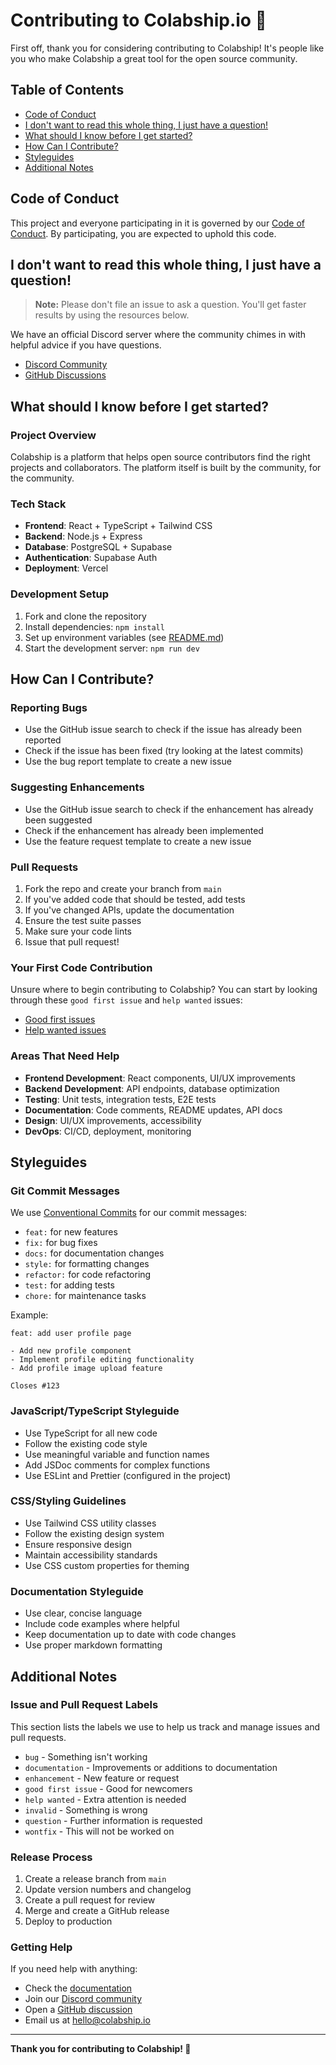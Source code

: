 # Contributing to Colabship.io 🤝

First off, thank you for considering contributing to Colabship! It's people like you who make Colabship a great tool for the open source community.

## Table of Contents

- [Code of Conduct](#code-of-conduct)
- [I don't want to read this whole thing, I just have a question!](#i-dont-want-to-read-this-whole-thing-i-just-have-a-question)
- [What should I know before I get started?](#what-should-i-know-before-i-get-started)
- [How Can I Contribute?](#how-can-i-contribute)
- [Styleguides](#styleguides)
- [Additional Notes](#additional-notes)

## Code of Conduct

This project and everyone participating in it is governed by our [Code of Conduct](CODE_OF_CONDUCT.md). By participating, you are expected to uphold this code.

## I don't want to read this whole thing, I just have a question!

> **Note:** Please don't file an issue to ask a question. You'll get faster results by using the resources below.

We have an official Discord server where the community chimes in with helpful advice if you have questions.

- [Discord Community](https://discord.gg/colabship)
- [GitHub Discussions](https://github.com/your-username/colabship.io/discussions)

## What should I know before I get started?

### Project Overview

Colabship is a platform that helps open source contributors find the right projects and collaborators. The platform itself is built by the community, for the community.

### Tech Stack

- **Frontend**: React + TypeScript + Tailwind CSS
- **Backend**: Node.js + Express
- **Database**: PostgreSQL + Supabase
- **Authentication**: Supabase Auth
- **Deployment**: Vercel

### Development Setup

1. Fork and clone the repository
2. Install dependencies: `npm install`
3. Set up environment variables (see [README.md](README.md#environment-setup))
4. Start the development server: `npm run dev`

## How Can I Contribute?

### Reporting Bugs

- Use the GitHub issue search to check if the issue has already been reported
- Check if the issue has been fixed (try looking at the latest commits)
- Use the bug report template to create a new issue

### Suggesting Enhancements

- Use the GitHub issue search to check if the enhancement has already been suggested
- Check if the enhancement has already been implemented
- Use the feature request template to create a new issue

### Pull Requests

1. Fork the repo and create your branch from `main`
2. If you've added code that should be tested, add tests
3. If you've changed APIs, update the documentation
4. Ensure the test suite passes
5. Make sure your code lints
6. Issue that pull request!

### Your First Code Contribution

Unsure where to begin contributing to Colabship? You can start by looking through these `good first issue` and `help wanted` issues:

- [Good first issues](https://github.com/your-username/colabship.io/issues?q=is%3Aopen+is%3Aissue+label%3A%22good+first+issue%22)
- [Help wanted issues](https://github.com/your-username/colabship.io/issues?q=is%3Aopen+is%3Aissue+label%3A%22help+wanted%22)

### Areas That Need Help

- **Frontend Development**: React components, UI/UX improvements
- **Backend Development**: API endpoints, database optimization
- **Testing**: Unit tests, integration tests, E2E tests
- **Documentation**: Code comments, README updates, API docs
- **Design**: UI/UX improvements, accessibility
- **DevOps**: CI/CD, deployment, monitoring

## Styleguides

### Git Commit Messages

We use [Conventional Commits](https://www.conventionalcommits.org/) for our commit messages:

- `feat:` for new features
- `fix:` for bug fixes
- `docs:` for documentation changes
- `style:` for formatting changes
- `refactor:` for code refactoring
- `test:` for adding tests
- `chore:` for maintenance tasks

Example:
```
feat: add user profile page

- Add new profile component
- Implement profile editing functionality
- Add profile image upload feature

Closes #123
```

### JavaScript/TypeScript Styleguide

- Use TypeScript for all new code
- Follow the existing code style
- Use meaningful variable and function names
- Add JSDoc comments for complex functions
- Use ESLint and Prettier (configured in the project)

### CSS/Styling Guidelines

- Use Tailwind CSS utility classes
- Follow the existing design system
- Ensure responsive design
- Maintain accessibility standards
- Use CSS custom properties for theming

### Documentation Styleguide

- Use clear, concise language
- Include code examples where helpful
- Keep documentation up to date with code changes
- Use proper markdown formatting

## Additional Notes

### Issue and Pull Request Labels

This section lists the labels we use to help us track and manage issues and pull requests.

- `bug` - Something isn't working
- `documentation` - Improvements or additions to documentation
- `enhancement` - New feature or request
- `good first issue` - Good for newcomers
- `help wanted` - Extra attention is needed
- `invalid` - Something is wrong
- `question` - Further information is requested
- `wontfix` - This will not be worked on

### Release Process

1. Create a release branch from `main`
2. Update version numbers and changelog
3. Create a pull request for review
4. Merge and create a GitHub release
5. Deploy to production

### Getting Help

If you need help with anything:

- Check the [documentation](https://docs.colabship.io)
- Join our [Discord community](https://discord.gg/colabship)
- Open a [GitHub discussion](https://github.com/your-username/colabship.io/discussions)
- Email us at hello@colabship.io

---

**Thank you for contributing to Colabship! 🚀**
